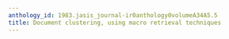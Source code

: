 ```yaml
---
anthology_id: 1983.jasis_journal-ir0anthology0volumeA34A5.5
title: Document clustering, using macro retrieval techniques
---
```

